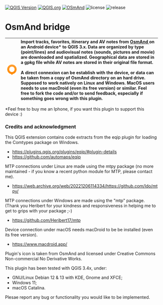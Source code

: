 [![QGIS Version](https://img.shields.io/badge/QGIS-3.x-green)](https://qgis.org) 
[![QGIS.org](https://img.shields.io/badge/QGIS.org-published-green)](https://plugins.qgis.org/plugins/OsmAnd_bridge/#plugin-versions) 
[![OSmAnd](https://img.shields.io/badge/OsmAnd-compatible-orange)](https://osmand.net/)
![license](https://img.shields.io/badge/License-GPL_v3.0-blue) ![release](https://img.shields.io/badge/release-v2.0-red.svg)

# OsmAnd bridge

| ![OsmAnd_logo.png](OsmAnd_logo.png) | Import tracks, favorites, itinerary and AV notes from [OsmAnd ](https://osmand.net/)on an **Android device*** to QGIS 3.x. Data are organized by type (point/lines) and audiovisual notes (sounds, pictures and movie) are downloaded and spatialized. Geographical data are stored in a gpkg file while AV notes are stored in their original file format.<br/><br>A direct connexion can be establish with the device, or data can be taken from a copy of OsmAnd directory on an hard drive. Supposed to work natively on Linux and Windows. MacOS users needs to use macDroid (even its free version) or similar. Feel free to fork the code and/or to send feedback, especially if something goes wrong with this plugin. |
|:------------------------------------|:-------------------------------------------------------------------------------------------------------------------------------------------------------------------------------------------------------------------------------------------------------------------------------------------------------------------------------------------------------------------------------------------------------------------------------------------------------------------------------------------------------------------------------------------------------------------------------------------------------------------------------------------------------------------------------------------------------------------------------|

*Feel free to buy me an Iphone, if you want this plugin to support this device :)

### Credits and acknowledgment
This QGIS extension contains code extracts from the eqip plugin for loading the Comtypes package on Windows.  
- https://plugins.qgis.org/plugins/eqip/#plugin-details
- https://github.com/automaps/eqip

MTP connections under Linux are made using the mtpy package (no more maintained - if you know a recent python module for MTP, please contact me).  

- https://web.archive.org/web/20221206114334/https://github.com/ldo/mtpy/


MTP connections under Windows are made using the "mtp" package. (Thank you Heribert for your kindness and responsiveness in helping me to get to grips with your package ;-)  

- https://github.com/Heribert17/mtp

Device connection under macOS needs macDroid to be be installed (even its free version).

- https://www.macdroid.app/ 
 

Plugin's icon is taken from OsmAnd and licensed under Creative Commons Non-commercial No Derivative Works.

This plugin has been tested with QGIS 3.4x, under:
- GNU/Linux Debian 12 & 13 with KDE, Gnome and XFCE;
- Windows 11;
- macOS Catalina. 

Plesae report any bug or functionality you would like to be implemented. 



